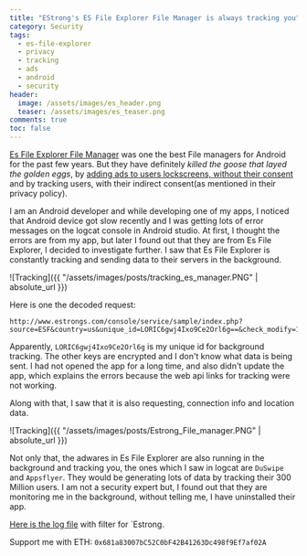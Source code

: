 ```yaml
---
title: "EStrong's ES File Explorer File Manager is always tracking you"
category: Security
tags: 
  - es-file-explorer
  - privacy
  - tracking
  - ads
  - android
  - security
header:
  image: /assets/images/es_header.png
  teaser: /assets/images/es_teaser.png
comments: true
toc: false
---
```


[Es File Explorer File Manager](https://play.google.com/store/apps/details?id=com.estrongs.android.pop) was one the best File managers for Android for the past few years. But they have definitely *killed the goose that layed the golden eggs*, by [adding ads to users lockscreens, without their consent](https://www.androidpit.com/this-is-why-you-should-not-use-es-file-explorer) and by tracking users, with their indirect consent(as mentioned in their privacy policy). 

I am an Android developer and while developing one of my apps, I noticed that Android device got slow recently and I was getting lots of error messages on the logcat console in Android studio. At first, I thought the errors are from my app, but later I found out that they are from Es File Explorer, I decided to investigate further. I saw that Es File Explorer is constantly tracking and sending data to their servers in the background.

![Tracking]({{ "/assets/images/posts/tracking_es_manager.PNG" | absolute_url }})

Here is one the decoded request:

```
http://www.estrongs.com/console/service/sample/index.php?source=ESF&country=us&unique_id=LORIC6gwj4Ixo9Ce2Orl6g==&check_modify=1&modify_key=21_1447826873|24_1444888709|25_1448439534|35_1446794822|42_1442904834|46_1442558032|48_1445226105|50_1450087570|51_1441621473|52_1443090887|53_1442562425|54_1443581547|55_1462794043|56_1442907274|57_1448041476|58_1444714745|60_1448041589|64_1446647287|66_1444967946|69_1450257313|71_1446232444|73_1446229808|74_1446727398|75_1448612592|76_1477034790|80_1448532222|81_1448253005|82_1448532227|83_1448036242|84_1449208436|96_1448629534|97_1448629528|104_1450085875|105_1450061735|106_1450061725|107_1450094597|114_1450950870|115_1450950905|116_1451373200|124_1457064606|45
```

Apparently, `LORIC6gwj4Ixo9Ce2Orl6g` is my unique id for background tracking. The other keys are encrypted and I don't know what data is being sent. I had not opened the app for a long time, and also didn't update the app, which explains the errors because the web api links for tracking were not working.

Along with that, I saw that it is also requesting, connection info and location data. 

![Tracking]({{ "/assets/images/posts/Estrong_File_manager.PNG" | absolute_url }})

Not only that, the adwares in Es File Explorer are also running in the background and tracking you, the ones which I saw in logcat are `DuSwipe` and `Appsflyer`. They would be generating lots of data by tracking their 300 Million users. I am not a security expert but, I found out that they are monitoring me in the background, without telling me, I have uninstalled their app. 

[Here is the log file](/assets/images/posts/estrong.txt) with filter for `Estrong.

Support me with ETH: `0x681a83007bC52C0bF42B41263Dc498f9Ef7af02A` 
